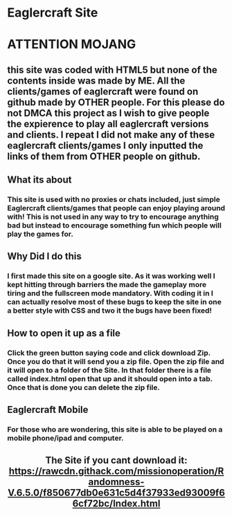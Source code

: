 # Eaglercraft Site #

# ATTENTION MOJANG #
## this site was coded with HTML5 but none of the contents inside was made by ME. All the clients/games of eaglercraft were found on github made by OTHER people. For this please do not DMCA this project as I wish to give people the expierence to play all eaglercraft versions and clients. I repeat I did not make any of these eaglercraft clients/games I only inputted the links of them from OTHER people on github. ##

## What its about ##
### This site is used with no proxies or chats included, just simple Eaglercraft clients/games that people can enjoy playing around with! This is not used in any way to try to encourage anything bad but instead to encourage something fun which people will play the games for. ###

## Why Did I do this ##
### I first made this site on a google site. As it was working well I kept hitting through barriers the made the gameplay more tiring and the fullscreen mode mandatory. With coding it in I can actually resolve most of these bugs to keep the site in one a better style with CSS and two it the bugs have been fixed! ###

## How to open it up as a file ##
### Click the green button saying code and click download Zip. Once you do that it will send you a  zip file. Open the zip file and it will open to a folder of the Site. In that folder there is a file called index.html open that up and it should open into a tab. Once that is done you can delete the zip file.  ###

## Eaglercraft Mobile ##
### For those who are wondering, this site is able to be played on a mobile phone/ipad and computer. ###
 ## <p align="center"> The Site if you cant download it: https://rawcdn.githack.com/missionoperation/Randomness-V.6.5.0/f850677db0e631c5d4f37933ed93009f66cf72bc/Index.html </p>


